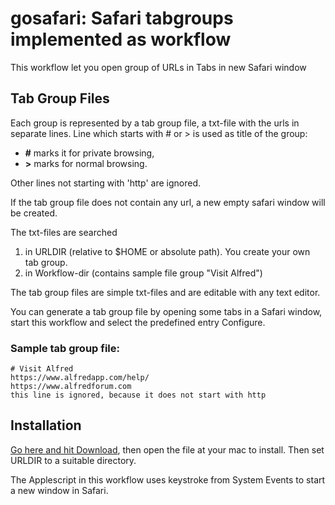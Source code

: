 # gosafari: Safari tabgroups implemented as workflow

This workflow let you open group of URLs in Tabs in new Safari window

## Tab Group Files
Each group is represented by a tab group file, a txt-file with the urls in separate lines. Line which starts with # or > is used as title of the group: 

 * __#__ marks it for private browsing, 
 * __>__ marks for normal browsing.

Other lines not starting with 'http' are ignored.

If the tab group file does not contain any url, a new empty safari window will be created.
 
The txt-files are searched 

1. in URLDIR (relative to $HOME or absolute path). You create your own tab group.
2. in Workflow-dir (contains sample file group "Visit Alfred") 

The tab group files are simple txt-files and are editable with any text editor.

You can generate a tab group file by opening some tabs in a Safari window, start this workflow and select the predefined entry Configure.   

### Sample tab group file:
````
# Visit Alfred
https://www.alfredapp.com/help/
https://www.alfredforum.com
this line is ignored, because it does not start with http
````


## Installation
[Go here and hit Download](gointernet.alfredworkflow), then open the file at your mac to install.
Then set URLDIR to a suitable directory.

The Applescript in this workflow uses keystroke from System Events to start a new window in Safari.

 
